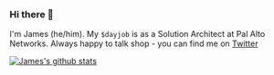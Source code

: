 ### Hi there 👋

I'm James (he/him). My `$dayjob` is as a Solution Architect at Pal Alto Networks. Always happy to talk shop - you can find me on [Twitter](https://twitter.com/jimwoolfenden)

[![James's github stats](https://github-readme-stats.vercel.app/api?username=jameswoolfenden&theme=cobalt)](https://github.com/anuraghazra/github-readme-stats)

<!--
**kmcquade/kmcquade** is a ✨ _special_ ✨ repository because its `README.md` (this file) appears on your GitHub profile.

Here are some ideas to get you started:

- 🔭 I’m currently working on ...
- 🌱 I’m currently learning ...
- 👯 I’m looking to collaborate on ...
- 🤔 I’m looking for help with ...
- 💬 Ask me about ...
- 📫 How to reach me: ...
- 😄 Pronouns: ...
- ⚡ Fun fact: ...
-->
